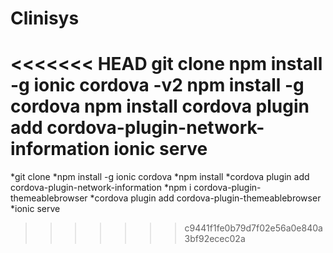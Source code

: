 # Clinisys
<<<<<<< HEAD
git clone
npm install -g ionic cordova -v2
npm install -g cordova
npm install
cordova plugin add cordova-plugin-network-information
ionic serve
=======
*git clone
*npm install -g ionic cordova
*npm install
*cordova plugin add cordova-plugin-network-information
*npm i cordova-plugin-themeablebrowser
*cordova plugin add cordova-plugin-themeablebrowser
*ionic serve
>>>>>>> c9441f1fe0b79d7f02e56a0e840a3bf92ecec02a
